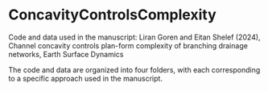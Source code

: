 # ConcavityControlsComplexity
Code and data used in the manuscript: Liran Goren and Eitan Shelef (2024), Channel concavity controls plan-form complexity of branching drainage networks, Earth Surface Dynamics

The code and data are organized into four folders, with each corresponding to a specific approach used in the manuscript. 
